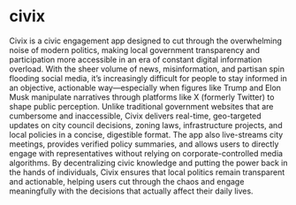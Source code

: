 # civix

Civix is a civic engagement app designed to cut through the overwhelming noise of modern politics, making local government transparency and participation more accessible in an era of constant digital information overload. With the sheer volume of news, misinformation, and partisan spin flooding social media, it’s increasingly difficult for people to stay informed in an objective, actionable way—especially when figures like Trump and Elon Musk manipulate narratives through platforms like X (formerly Twitter) to shape public perception. Unlike traditional government websites that are cumbersome and inaccessible, Civix delivers real-time, geo-targeted updates on city council decisions, zoning laws, infrastructure projects, and local policies in a concise, digestible format. The app also live-streams city meetings, provides verified policy summaries, and allows users to directly engage with representatives without relying on corporate-controlled media algorithms. By decentralizing civic knowledge and putting the power back in the hands of individuals, Civix ensures that local politics remain transparent and actionable, helping users cut through the chaos and engage meaningfully with the decisions that actually affect their daily lives.
